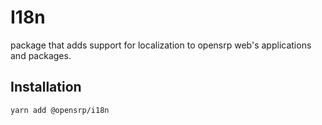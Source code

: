 # I18n

package that adds support for localization to opensrp web's applications and packages.

## Installation

```sh
yarn add @opensrp/i18n
```
